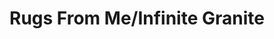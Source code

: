 ---
title: "Rugs From Me/Infinite Granite"
url: /lakeville/rugs-from-me-infinite-granite/
shop: furniture
---
